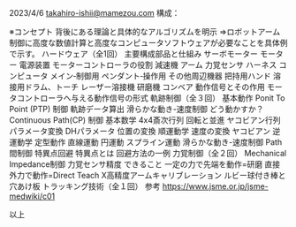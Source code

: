 2023/4/6 takahiro-ishii@mamezou.com
構成：

※コンセプト
	背後にある理論と具体的なアルゴリズムを明示
	⇒ロボットアーム制御に高度な数値計算と高度なコンピュータソフトウェアが必要なことを具体例で示す。
ハードウェア（全1回）
	主要構成部品と仕組み
		サーボモーター
			モーター
			電源装置
			モーターコントローラの役割
		減速機
		アーム
		力覚センサ
		ハーネス
		コンピュータ
			メイン‐制御用
			ペンダント‐操作用
		その他周辺機器
			把持用ハンド
			溶接用ドラム、トーチ
			レーザー溶接機
			研磨機
			コンベア
	動作信号とその作用
		モータコントローラへ与える動作信号の形式
軌跡制御（全３回）
	基本動作
		Ponit To Point (PTP) 制御
			軌跡データ算出
				滑らかな動き-速度制御
				どう動かすか？
		Continuous Path(CP) 制御
			基本数学
				4x4斎次行列
					回転と並進
				ヤコビアン行列
			パラメータ変換
				DHパラメータ
				位置の変換
					順運動学
				速度の変換
					ヤコビアン
			逆運動学
			定型動作
				直線運動
				円運動
				スプライン運動
			滑らかな動き-速度制御
		Path間制御
		特異点回避
			特異点とは
			回避方法の一例
力覚制御（全２回）
	Mechanical Impedance制御
	力覚センサ精度
	できること
		一定の力で先端を動作=研磨
		直接外力で動作=Direct Teach
		X高精度アームキャリブレーション
			ルビー球付き棒と穴あけ板
トラッキング技術（全１回）
参考
	https://www.jsme.or.jp/jsme-medwiki/c01

 以上